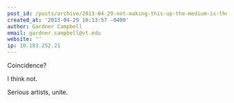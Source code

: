 ```yaml
---
post_id: /posts/archive/2013-04-29-not-making-this-up-the-medium-is-the-message/
created_at: '2013-04-29 16:13:57 -0400'
author: Gardner Campbell
email: gardner.campbell@vt.edu
website: ''
ip: 10.183.252.21
---
```


Coincidence?

I think not.

Serious artists, unite.